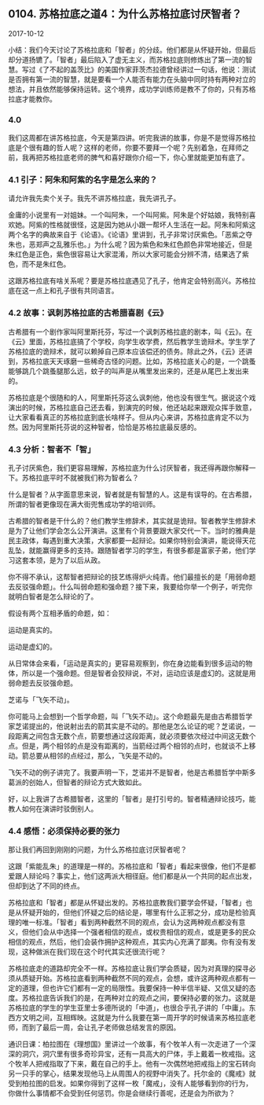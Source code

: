 ## 0104. 苏格拉底之道4：为什么苏格拉底讨厌智者？

2017-10-12

小结：我们今天讨论了苏格拉底和「智者」的分歧。他们都是从怀疑开始，但最后却分道扬镳了。「智者」最后陷入了虚无主义，而苏格拉底则修炼出了第一流的智慧。写过《了不起的盖茨比》的美国作家菲茨杰拉德曾经讲过一句话，他说：测试是否拥有第一流的智慧，就是要看一个人能否有能力在头脑中同时持有两种对立的想法，并且依然能够保持运转。这个境界，成功学训练师是教不了你的，只有苏格拉底才能教你。

### 4.0

我们这周都在讲苏格拉底，今天是第四讲。听完我讲的故事，你是不是觉得苏格拉底是个很有趣的哲人呢？这样的老师，你要不要拜一个呢？先别着急，在拜师之前，我再把苏格拉底老师的脾气和喜好跟你介绍一下，你心里就能更加有底了。

### 4.1 引子：阿朱和阿紫的名字是怎么来的？

请允许我先卖个关子。我先不讲苏格拉底，我先讲孔子。

金庸的小说里有一对姐妹。一个叫阿朱，一个叫阿紫。阿朱是个好姑娘，我特别喜欢她。阿紫的性格就很怪，这是因为她从小跟一帮坏人生活在一起。阿朱和阿紫这两个名字的典故来自于《论语》。《论语》里讲到，孔子非常讨厌紫色。「恶紫之夺朱也，恶郑声之乱雅乐也。」为什么呢？因为紫色和朱红色颜色非常地接近，但是朱红色是正色，紫色很容易让大家混淆，所以大家可能会分辨不清，结果选了紫色，而不是朱红色。

这跟苏格拉底有啥关系呢？要是苏格拉底遇见了孔子，他肯定会特别高兴。苏格拉底在这一点上和孔子很有共同语言。

### 4.2 故事：讽刺苏格拉底的古希腊喜剧《云》

古希腊有一个剧作家叫阿里斯托芬，写过一个讽刺苏格拉底的剧本，叫《云》。在《云》里面，苏格拉底搞了个学校，向学生收学费，然后教学生诡辩术。学生学了苏格拉底的诡辩术，就可以赖掉自己原本应该偿还的债务。除此之外，《云》还讲到，苏格拉底天天琢磨一些稀奇古怪的问题。比如，苏格拉底关心的是，一个跳蚤能够跳几个跳蚤腿那么远，蚊子的叫声是从嘴里发出来的，还是从尾巴上发出来的。

苏格拉底是个很随和的人，阿里斯托芬这么讽刺他，他也没有很生气。据说这个戏演出的时候，苏格拉底自己还去看，到演完的时候，他还站起来跟观众挥手致意，让大家看看真正的苏格拉底到底长啥样子。但从内心来讲，苏格拉底肯定不以为然。因为阿里斯托芬说的这种智者，恰恰是苏格拉底最反感的。

### 4.3 分析：智者不「智」

孔子讨厌紫色，我们更容易理解，苏格拉底为什么讨厌智者，我还得再跟你解释一下。苏格拉底平时不就被我们称为智者么？

什么是智者？从字面意思来说，智者就是有智慧的人。这是有误导的。在古希腊，所谓的智者更像现在满大街兜售成功学的培训师。

古希腊的智者是干什么的？他们教学生修辞术，其实就是诡辩。智者教学生修辞术是为了让他们学会怎么公开演讲。这里有个背景要跟大家交代一下。当时的雅典是民主政体，每遇到重大决策，大家都要一起辩论。如果你特别会演讲，能说得天花乱坠，就能赢得更多的支持。跟随智者学习的学生，有很多都是富家子弟，他们学习这套本领，是为了以后从政。

你不得不承认，这帮智者把辩论的技艺练得炉火纯青。他们最擅长的是「用弱命题去反驳强命题」。什么叫弱命题和强命题？接下来，我要给你举一个例子，听完你就明白智者是怎么辩论的了。

假设有两个互相矛盾的命题，如：

运动是真实的。

运动是虚幻的。

从日常体会来看，「运动是真实的」更容易观察到，你在身边能看到很多运动的物体，所以是一个强命题。但是智者会狡辩说，不对，运动应该是虚幻的。这就是用弱命题去反驳强命题。

芝诺与「飞矢不动」。

你可能马上会想到一个哲学命题，叫「飞矢不动」。这个命题最先是由古希腊哲学家芝诺提出的，他说射出去的箭其实是不动的。那他是怎么论证的呢？芝诺说，一段距离之间包含无数个点，箭要想通过这段距离，就必须要依次经过中间这无数个点。但是，两个相邻的点是没有距离的，当箭经过两个相邻的点时，也就谈不上移动。箭总要从相邻的点经过，那么，飞矢是不动的。

飞矢不动的例子讲完了。我要声明一下，芝诺并不是智者，他是古希腊哲学中斯多葛派的创始人，但智者的辩论方式大致如此。

好，以上我讲了古希腊智者，这里的「智者」是打引号的。智者精通辩论技巧，能教人如何在演讲时驳倒别人。

### 4.4 感悟：必须保持必要的张力

那让我们再回到刚刚的问题，为什么苏格拉底讨厌智者呢？

这跟「紫能乱朱」的道理是一样的。苏格拉底和「智者」看起来很像，他们不是都爱跟人辩论吗？事实上，他们这两派大相径庭。他们都是从一个共同的起点出发，但却到达了不同的终点。

苏格拉底和「智者」都是从怀疑出发的。苏格拉底教我们要学会怀疑，「智者」也是从怀疑开始的，但他们怀疑之后的结论是，哪里有什么正邪之分，成功是检验真理的唯一标准。「智者」看到两种截然不同的观点，会认为这两种观点都没有意义，但他们会从中选择一个强者相信的观点，或权贵相信的观点，或是更多的民众相信的观点，然后，他们会装作拥护这种观点，其实内心充满了鄙夷。你有没有发现，这种做派在我们现在这个时代其实还很流行呢？

苏格拉底走的道路却完全不一样。苏格拉底让我们学会质疑，因为对真理的探寻必须从质疑开始。苏格拉底看到两种截然不同的观点，会想，或许这两种观点都有一定的道理，但也许它们都有一定的局限性。我要保持一种半信半疑、又信又疑的态度。苏格拉底告诉我们的是，在两种对立的观点之间，要保持必要的张力。这就是苏格拉底的学生的学生亚里士多德所说的「中道」，也很合乎孔子讲的「中庸」。东西方文明之间，互相辉映。这就是为什么我要在第一周开学的时候请来苏格拉底老师，而到了最后一周，会让孔子老师做总结发言的原因。

通识日课：柏拉图在《理想国》里讲过一个故事，有个牧羊人有一次走进了一个深深的洞穴，洞穴里有很多奇珍异宝，还有一具高大的尸体，手上戴着一枚戒指。这个牧羊人把戒指取了下来，戴在自己的手上。他有一次偶然地把戒指上的宝石转向另一只手的掌心，结果发现他马上从周围人的视野中消失了。托尔金的《魔戒》就受到柏拉图的启发。如果你得到了这样一枚「魔戒」，没有人能够看到你的行为，你做什么事情都不会受到任何惩罚。你是会继续行善呢，还是会为所欲为？